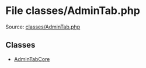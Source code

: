 File classes/AdminTab.php
=========

Source: [classes/AdminTab.php](https://github.com/PrestaShop/PrestaShop/blob/1.5.6.0/classes/AdminTab.php)


Classes
-------

* [AdminTabCore](class.AdminTabCore.md)

